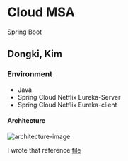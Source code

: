 
# Cloud MSA
   Spring Boot

Dongki, Kim
---

### **Environment**  
+ Java
+ Spring Cloud Netflix Eureka-Server
+ Spring Cloud Netflix Eureka-client


#### Architecture
![architecture-image](https://i.ibb.co/tZfVPqg/tt.png)

I wrote that reference [file](https://drive.google.com/file/d/1rV180ZR_8y1ivjaB3C8ZTEwOlAzbsKN6/view?usp=sharing)
